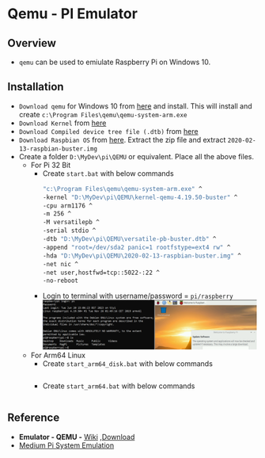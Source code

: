 # Qemu - PI Emulator

## Overview
- `qemu` can be used to emiulate Raspberry Pi on Windows 10.

## Installation
- `Download qemu` for Windows 10 from [here](https://qemu.weilnetz.de/w64/2023/qemu-w64-setup-20230531.exe) and install. This will install and create `c:\Program Files\qemu\qemu-system-arm.exe`
- `Download Kernel` from [here](https://github.com/dhruvvyas90/qemu-rpi-kernel/blob/master/kernel-qemu-4.19.50-buster)
- `Download Compiled device tree file (.dtb)` from [here](https://github.com/dhruvvyas90/qemu-rpi-kernel/blob/master/versatile-pb-buster.dtb)
- `Download Raspbian OS` from [here](http://downloads.raspberrypi.org/raspbian/images/raspbian-2020-02-14/2020-02-13-raspbian-buster.zip). Extract the zip file and extract `2020-02-13-raspbian-buster.img`
- Create a folder `D:\MyDev\pi\QEMU` or equivalent. Place all the above files.
  - For Pi 32 Bit 
    - Create `start.bat` with below commands
      ```bat
      "c:\Program Files\qemu\qemu-system-arm.exe" ^
      -kernel "D:\MyDev\pi\QEMU\kernel-qemu-4.19.50-buster" ^
      -cpu arm1176 ^
      -m 256 ^
      -M versatilepb ^
      -serial stdio ^
      -dtb "D:\MyDev\pi\QEMU\versatile-pb-buster.dtb" ^
      -append "root=/dev/sda2 panic=1 rootfstype=ext4 rw" ^
      -hda "D:\MyDev\pi\QEMU\2020-02-13-raspbian-buster.img" ^
      -net nic ^
      -net user,hostfwd=tcp::5022-:22 ^
      -no-reboot 
      ```
    - Login to terminal with username/password = `pi/raspberry`   
      ![](../01-images/Emulator.png)
  - For Arm64 Linux
    - Create `start_arm64_disk.bat` with below commands
      ```bat
      ```
    - Create `start_arm64.bat` with below commands
      ```bat
      ```
  
## Reference
- **Emulator - QEMU -** [Wiki](https://wiki.qemu.org/Main_Page) ,[Download](https://qemu.weilnetz.de/w64/2023/?C=M;O=D)
- [Medium Pi System Emulation](https://raduzaharia.medium.com/system-emulation-using-qemu-raspberry-pi-4-and-efi-87652ff203b7)